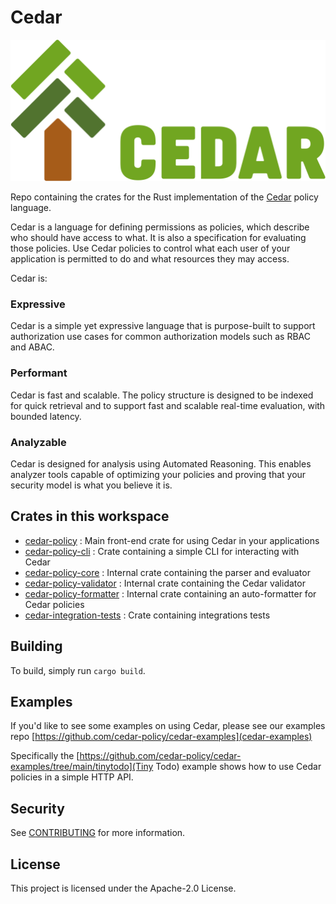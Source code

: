# Cedar

![Cedar Logo](./logo.svg)


Repo containing the crates for the Rust implementation of the [Cedar](https://www.cedarpolicy.com/) policy language.

Cedar is a language for defining permissions as policies, which describe who should have access to what. It is also a specification for evaluating those policies. Use Cedar policies to control what each user of your application is permitted to do and what resources they may access.


Cedar is: 
### Expressive 
Cedar is a simple yet expressive language that is purpose-built to support authorization use cases for common authorization models such as RBAC and ABAC.
### Performant
Cedar is fast and scalable. The policy structure is designed to be indexed for quick retrieval and to support fast and scalable real-time evaluation, with bounded latency.
### Analyzable 
Cedar is designed for analysis using Automated Reasoning. This enables analyzer tools capable of optimizing your policies and proving that your security model is what you believe it is.


## Crates in this workspace

* [cedar-policy](./cedar-policy) : Main front-end crate for using Cedar in your applications
* [cedar-policy-cli](./cedar-policy-cli) : Crate containing a simple CLI for interacting with Cedar
* [cedar-policy-core](./cedar-policy-core) : Internal crate containing the parser and evaluator
* [cedar-policy-validator](./cedar-policy-validator) : Internal crate containing the Cedar validator 
* [cedar-policy-formatter](./cedar-policy-formatter) : Internal crate containing an auto-formatter for Cedar policies
* [cedar-integration-tests](./cedar-integration-tests) : Crate containing integrations tests

## Building
To build, simply run `cargo build`.

## Examples
If you'd like to see some examples on using Cedar, please see our examples repo [https://github.com/cedar-policy/cedar-examples](cedar-examples)


Specifically the [https://github.com/cedar-policy/cedar-examples/tree/main/tinytodo](Tiny Todo) example shows how to use Cedar policies in a simple HTTP API.


## Security

See [CONTRIBUTING](CONTRIBUTING.md#security-issue-notifications) for more information.

## License

This project is licensed under the Apache-2.0 License.

